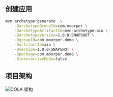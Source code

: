 
## 创建应用
```bash
mvn archetype:generate  \
    -DarchetypeGroupId=com.moorper \
    -DarchetypeArtifactId=mvn-archetype-aio \
    -DarchetypeVersion=1.0.0-SNAPSHOT \
    -DgroupId=com.moorper.demo \
    -DartifactId=aio \
    -Dversion=1.0.0-SNAPSHOT \
    -Dpackage=com.moorper.demo \
    -DinteractiveMode=false
```

## 项目架构

![COLA 架构](https://camo.githubusercontent.com/745a8c740aaa41b9e367d185a3b107a18a0d71e5d85a5721ee3f3ffc6212bb81/68747470733a2f2f696d672d626c6f672e6373646e696d672e636e2f32303230313230393139323235383834302e706e67)